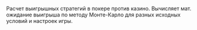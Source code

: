 ﻿Расчет выигрышных стратегий в покере против казино.
Вычисляет мат. ожидание выигрыша по методу Монте-Карло для разных исходных условий и настроек игры.